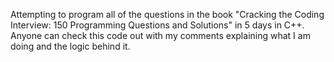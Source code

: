 Attempting to program all of the questions in the book "Cracking the Coding Interview: 150 Programming Questions and Solutions" in 5 days in C++. Anyone can check this code out with my comments explaining what I am doing and the logic behind it. 